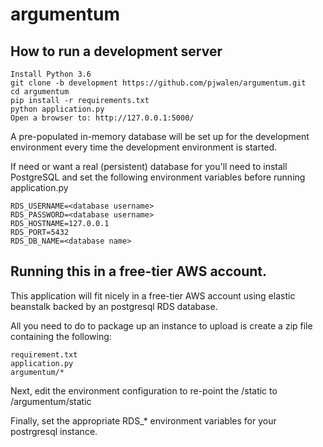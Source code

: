 # argumentum
## How to run a development server
    Install Python 3.6
    git clone -b development https://github.com/pjwalen/argumentum.git
    cd argumentum
    pip install -r requirements.txt
    python application.py
    Open a browser to: http://127.0.0.1:5000/

A pre-populated in-memory database will be set up for the development environment every time the development environment is started. 

If need or want a real (persistent) database for you'll need to install PostgreSQL and set the following environment variables before running application.py

    RDS_USERNAME=<database username>
    RDS_PASSWORD=<database username>
    RDS_HOSTNAME=127.0.0.1
    RDS_PORT=5432
    RDS_DB_NAME=<database name>

## Running this in a free-tier AWS account.

This application will fit nicely in a free-tier AWS account using elastic beanstalk backed by an postgresql RDS database.

All you need to do to package up an instance to upload is create a zip file containing the following:

    requirement.txt
    application.py
    argumentum/*

Next, edit the environment configuration to re-point the /static to /argumentum/static 

Finally, set the appropriate RDS_* environment variables for your postrgresql instance.
